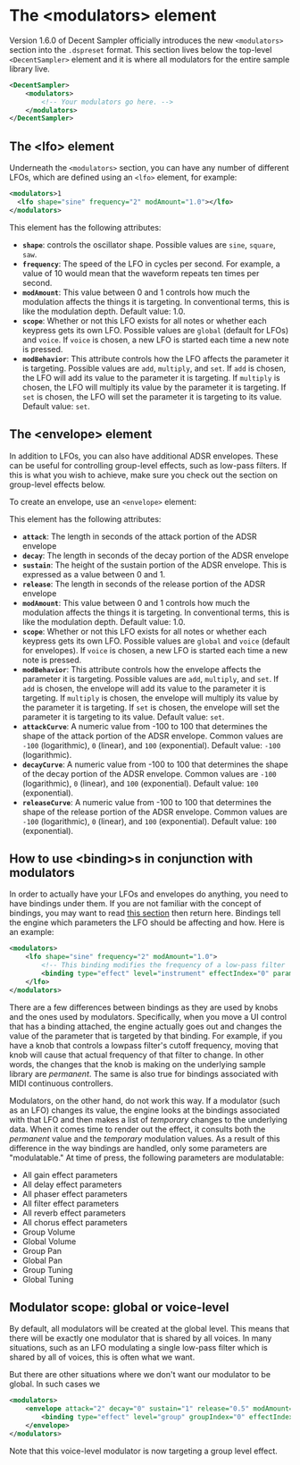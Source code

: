 The &lt;modulators&gt; element
==============================

Version 1.6.0 of Decent Sampler officially introduces the new `<modulators>` section into the `.dspreset` format. This section lives below the top-level `<DecentSampler>` element and it is where all modulators for the entire sample library live.

```xml
<DecentSampler>
    <modulators>
        <!-- Your modulators go here. -->
    </modulators>
</DecentSampler>
```

## The &lt;lfo&gt; element

Underneath the `<modulators>` section, you can have any number of different LFOs, which are defined using an `<lfo>` element, for example: 

```xml
<modulators>1
  <lfo shape="sine" frequency="2" modAmount="1.0"></lfo>
</modulators>
```

This element has the following attributes:

- **`shape`**: controls the oscillator shape. Possible values are `sine`, `square`, `saw`. 
- **`frequency`**: The speed of the LFO in cycles per second. For example, a value of 10 would mean that the waveform repeats ten times per second.
- **`modAmount`**: This value between 0 and 1 controls how much the  modulation affects the things it is targeting. In conventional terms, this is like the modulation depth. Default value: 1.0.
- **`scope`**: Whether or not this LFO exists for all notes or whether each keypress gets its own LFO. Possible values are `global` (default for LFOs) and `voice`. If `voice` is chosen, a new LFO is started each time a new note is pressed.
- **`modBehavior`**: This attribute controls how the LFO affects the parameter it is targeting. Possible values are `add`, `multiply`, and `set`. If `add` is chosen, the LFO will add its value to the parameter it is targeting. If `multiply` is chosen, the LFO will multiply its value by the parameter it is targeting. If `set` is chosen, the LFO will set the parameter it is targeting to its value. Default value: `set`. 

## The &lt;envelope&gt; element

In addition to LFOs, you can also have additional ADSR envelopes. These can be useful for controlling group-level effects, such as low-pass filters. If this is what you wish to achieve, make sure you check out the section on group-level effects below.

To create an envelope, use an `<envelope>` element:

This element has the following attributes:
- **`attack`**: The length in seconds of the attack portion of the ADSR envelope
- **`decay`**: The length in seconds of the decay portion of the ADSR envelope
- **`sustain`**: The height of the sustain portion of the ADSR envelope. This is expressed as a value between 0 and 1. 
- **`release`**: The length in seconds of the release portion of the ADSR envelope
- **`modAmount`**: This value between 0 and 1 controls how much the  modulation affects the things it is targeting. In conventional terms, this is like the modulation depth. Default value: 1.0.
- **`scope`**: Whether or not this LFO exists for all notes or whether each keypress gets its own LFO. Possible values are `global` and `voice` (default for envelopes). If `voice` is chosen, a new LFO is started each time a new note is pressed.
- **`modBehavior`**: This attribute controls how the envelope affects the parameter it is targeting. Possible values are `add`, `multiply`, and `set`. If `add` is chosen, the envelope will add its value to the parameter it is targeting. If `multiply` is chosen, the envelope will multiply its value by the parameter it is targeting. If `set` is chosen, the envelope will set the parameter it is targeting to its value. Default value: `set`.
- **`attackCurve`**: A numeric value from -100 to 100 that determines the shape of the attack portion of the ADSR envelope. Common values are `-100` (logarithmic), `0` (linear), and `100` (exponential). Default value: `-100` (logarithmic).
- **`decayCurve`**: A numeric value from -100 to 100 that determines the shape of the decay portion of the ADSR envelope. Common values are `-100` (logarithmic), `0` (linear), and `100` (exponential). Default value: `100` (exponential).
- **`releaseCurve`**: A numeric value from -100 to 100 that determines the shape of the release portion of the ADSR envelope. Common values are `-100` (logarithmic), `0` (linear), and `100` (exponential). Default value: `100` (exponential).

## How to use &lt;binding&gt;s in conjunction with modulators

In order to actually have your LFOs and envelopes do anything, you need to have bindings under them. If you are not familiar with the concept of bindings, you may want to read [this section](https://www.decentsamples.com/wp-content/uploads/2020/06/format-documentation.html#appendix-b-the-binding-element) then return here. Bindings tell the engine which parameters the LFO should be affecting and how. Here is an example:

```xml
<modulators>
    <lfo shape="sine" frequency="2" modAmount="1.0">
        <!-- This binding modifies the frequency of a low-pass filter  -->
        <binding type="effect" level="instrument" effectIndex="0" parameter="FX_FILTER_FREQUENCY" modBehavior="add" translation="linear" translationOutputMin="0" translationOutputMax="2000.0"  />
    </lfo>
</modulators>
```

There are a few differences between bindings as they are used by knobs and the ones used by modulators. Specifically, when you move a UI control that has a binding attached, the engine actually goes out and changes the value of the parameter that is targeted by that binding. For example, if you have a knob that controls a lowpass filter's cutoff frequency, moving that knob will cause that actual frequency of that filter to change. In other words, the changes that the knob is making on the underlying sample library are _permanent_. The same is also true for bindings associated with MIDI continuous controllers. 

Modulators, on the other hand, do not work this way. If a modulator (such as an LFO) changes its value, the engine looks at the bindings associated with that LFO and then makes a list of _temporary_ changes to the underlying data. When it comes time to render out the effect, it consults both the _permanent_ value and the _temporary_ modulation values. As a result of this difference in the way bindings are handled, only some parameters are "modulatable." At time of press, the following parameters are modulatable:

- All gain effect parameters
- All delay effect parameters
- All phaser effect parameters
- All filter effect parameters
- All reverb effect parameters
- All chorus effect parameters
- Group Volume
- Global Volume
- Group Pan
- Global Pan
- Group Tuning
- Global Tuning

## Modulator scope: global or voice-level

By default, all modulators will be created at the global level. This means that there will be exactly one modulator that is shared by all voices. In many situations, such as an LFO modulating a single low-pass filter which is shared by all of voices, this is often what we want. 

But there are other situations where we don't want our modulator to be global. In such cases we 

```xml
<modulators>
    <envelope attack="2" decay="0" sustain="1" release="0.5" modAmount="1.0">
        <binding type="effect" level="group" groupIndex="0" effectIndex="0" parameter="FX_FILTER_FREQUENCY" translation="linear" translationOutputMin="0" translationOutputMax="4000.0" modBehavior="add" />
    </envelope>
</modulators>
```

Note that this voice-level modulator is now targeting a group level effect.
